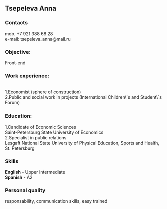 <h2>Tsepeleva Anna</h2>
 <h3>Contacts</h3>
 mob. +7 921 388 68 28
 <br>e-mail: tsepeleva_anna@mail.ru
 <h3>Objective:</h3>
 Front-end
 <h3>Work experience:</h3>
<br>1.Economist (sphere of construction)
<br>2.Public and social work in projects (International Children\`s and Student\`s Forum)
<h3>Education:</h3>
1.Candidate of Economic Sciences                                   
<br>Saint-Petersburg State University of Economics
<br>2.Specialist in public relations                                         
<br>Lesgaft National State University of Physical Education, Sports and Health, St. Petersburg
<h3>Skills</h3>
<b>English</b> - Upper Intermediate
<br><b>Spanish</b> - A2
<h3>Personal quality</h3>
responsability, communication skills, easy trained
